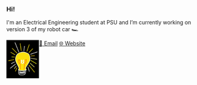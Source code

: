 ### Hi! 

I'm an Electrical Engineering student at PSU and I’m currently working on version 3 of my robot car :racing_car:

<p><img height=100 align="left" src="PP.JPG"></p>

[:email: Email](jkk5987@psu.edu) [:globe_with_meridians: Website](jasminekhalil.github.io)

